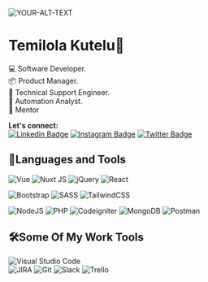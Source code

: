 
<!--
**temilolakutelu/temilolakutelu** is a ✨ _special_ ✨ repository because its `README.md` (this file) appears on your GitHub profile.

Here are some ideas to get you started:

- 🔭 I’m currently working on ...
- 🌱 I’m currently learning ...
- 👯 I’m looking to collaborate on ...
- 🤔 I’m looking for help with ...
- 💬 Ask me about ...
- 📫 How to reach me: ...
- 😄 Pronouns: ...
- ⚡ Fun fact: ...
-->
<picture>
 <source media="(prefers-color-scheme: dark)" srcset="https://global-uploads.webflow.com/61015c6880a42528c5f135ad/61dc136d16751ee7ac9d98b2_Frame%2016.jpg">
 <source media="(prefers-color-scheme: light)" srcset="https://e0.pxfuel.com/wallpapers/149/259/desktop-wallpaper-web-development.jpg">
 <img alt="YOUR-ALT-TEXT" src="https://e0.pxfuel.com/wallpapers/398/350/desktop-wallpaper-nillia-webdesign-web-development-management.jpg">
</picture>

# Temilola Kutelu👋

  :computer: Software Developer.<br>
   :package: Product Manager. <br>
   :electric_plug: Technical Support Engineer. <br>
   :space_invader: Automation Analyst. <br>
   👯 Mentor <br>
   
**Let's connect:<br>**
[![Linkedin Badge](https://img.shields.io/badge/-Temilolakutelu-0A66C2?style=flat&labelColor=0A66C2&logo=linkedin&logoColor=white)]( https://www.linkedin.com/in/temilola-kutelu-714761a4/) [![Instagram Badge](https://img.shields.io/badge/-Lola_sapphire03-e84393?style=flat&labelColor=e84393&logo=instagram&logoColor=white)](https://instagram.com/Lola_sapphire03)  [![Twitter Badge](https://img.shields.io/badge/-Temilolasapphi1-00acee?style=flat&labelColor=00acee&logo=twitter&logoColor=white)](https://twitter.com/Temilolasapphi1)

## 💪Languages and Tools 
![Vue](https://img.shields.io/badge/vue-42b883.svg?style=flat&logo=vuejs&logo=vue&logoColor=white)
![Nuxt JS](https://img.shields.io/badge/Nuxt-35495e?style=flat&logo=nuxt.js&logoColor=white) 
![jQuery](https://img.shields.io/badge/jquery-%230769AD.svg?style=flat&logo=jquery&logoColor=white) 
![React](https://img.shields.io/badge/react-%2320232a.svg?style=flat&logo=react&logoColor=%2361DAFB)


![Bootstrap](https://img.shields.io/badge/bootstrap-%231572B6.svg?style=flat&logo=bootstrap&logoColor=white)
![SASS](https://img.shields.io/badge/SASS-hotpink.svg?style=flat&logo=SASS&logoColor=white)
![TailwindCSS](https://img.shields.io/badge/tailwindcss-%2338B2AC.svg?style=flat&logo=tailwind-css&logoColor=white) 

![NodeJS](https://img.shields.io/badge/node.js-6DA55F?style=flat&logo=node.js&logoColor=white)
![PHP](https://img.shields.io/badge/php-474A8A.svg?style=flat&logo=php&logoColor=white) 
![Codeigniter](https://img.shields.io/badge/codeigniter-dd4814.svg?style=flat&logo=codeigniter&logoColor=white) 
![MongoDB](https://img.shields.io/badge/MongoDB-%234ea94b.svg?style=flat&logo=mongodb&logoColor=white)
![Postman](https://img.shields.io/badge/Postman-FF6C37?style=flat&logo=postman&logoColor=white)

## 🛠Some Of My Work Tools
![Visual Studio Code](https://img.shields.io/badge/Visual%20Studio%20Code-0078d7.svg?style=plastic&logo=visual-studio-code&logoColor=white)  
![JIRA](https://img.shields.io/badge/Jira-003366.svg?style=plastic&logo=Jira&logoColor=white)
![Git](https://img.shields.io/badge/git-F1502F.svg?style=plastic&logo=git&logoColor=white)
![Slack](https://img.shields.io/badge/Slack-4A154B?style=plastic&logo=slack&logoColor=white)
![Trello](https://img.shields.io/badge/Trello-0079bf.svg?style=plastic&logo=Trello&logoColor=white)

